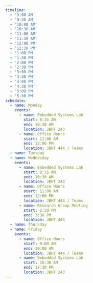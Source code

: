 ```yaml
---
timeline:
  - '9:00 AM'
  - '9:30 AM'
  - '10:00 AM'
  - '10:30 AM'
  - '11:00 AM'
  - '11:30 AM'
  - '12:00 PM'
  - '12:30 PM'
  - '1:00 PM'
  - '1:30 PM'
  - '2:00 PM'
  - '2:30 PM'
  - '3:00 PM'
  - '3:30 PM'
  - '4:00 PM'
  - '4:30 PM'
  - '5:00 PM'
  - '5:30 PM'
schedule:
  - name: Monday
    events:
      - name: Embedded Systems Lab
        start: 8:35 AM
        end: 10:30 AM
        location: JBHT 243
      - name: Office Hours
        start: 11:00 AM
        end: 12:00 PM
        location: JBHT 444 / Teams
  - name: Tuesday
  - name: Wednesday
    events:
      - name: Embedded Systems Lab
        start: 8:35 AM
        end: 10:30 AM
        location: JBHT 243
      - name: Office Hours
        start: 11:00 AM
        end: 12:00 PM
        location: JBHT 444 / Teams
      - name: Research Group Meeting
        start: 2:30 PM
        end: 3:30 PM
        location: JBHT 444
  - name: Thursday
  - name: Friday
    events:
      - name: Office Hours
        start: 9:00 AM
        end: 10:00 AM
        location: JBHT 444 / Teams
      - name: Embedded Systems Lab
        start: 10:30 AM
        end: 12:30 PM
        location: JBHT 243
---
```

